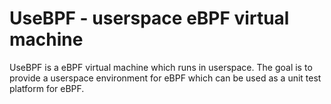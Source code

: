 # UseBPF - userspace eBPF virtual machine

UseBPF is a eBPF virtual machine which runs in userspace. The goal is to provide a userspace environment for eBPF which can be used as a unit test platform for eBPF.